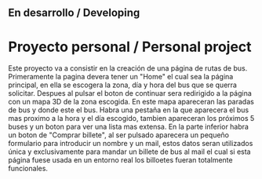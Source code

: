 ## En desarrollo / Developing
# Proyecto personal / Personal project
Este proyecto va a consistir en la creación de una página de rutas de bus. Primeramente la pagina devera tener un "Home" el cual sea la página principal, en ella se escogera la zona, día y hora del bus que se  querra solicitar. Despues al pulsar el boton de continuar sera redirigido a la página con un mapa 3D de la zona escogida. En este mapa apareceran las paradas de bus y donde este el bus. Habra una pestaña en la que aparecera el bus mas proximo a la hora y el día escogido, tambien apareceran los próximos 5 buses y un boton para ver una lista mas extensa. En la parte inferior habra un boton de "Comprar billete", al ser pulsado aparecera un pequeño formulario para introducir un nombre y un mail, estos datos seran utilizados única y exclusivamente para mandar un billete de bus al mail el cual si esta página fuese usada en un entorno real los billoetes fueran totalmente funcionales.

